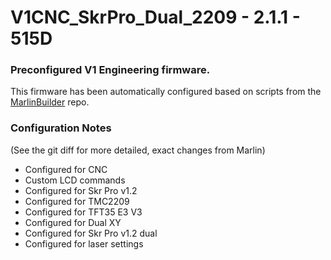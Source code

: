 # V1CNC_SkrPro_Dual_2209 - 2.1.1 - 515D

### Preconfigured V1 Engineering firmware.

This firmware has been automatically configured based on scripts from the
[MarlinBuilder](https://github.com/jeffeb3/MarlinBuilder) repo.

### Configuration Notes

(See the git diff for more detailed, exact changes from Marlin)

- Configured for CNC
- Custom LCD commands
- Configured for Skr Pro v1.2
- Configured for TMC2209
- Configured for TFT35 E3 V3
- Configured for Dual XY
- Configured for Skr Pro v1.2 dual
- Configured for laser settings
